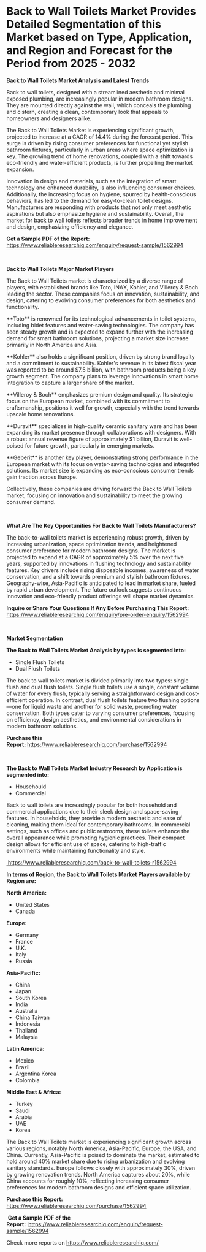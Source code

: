 <p><h1>Back to Wall Toilets Market Provides Detailed Segmentation of this Market based on Type, Application, and Region and Forecast for the Period from 2025 - 2032</h1></p><p><strong>Back to Wall Toilets Market Analysis and Latest Trends</strong></p>
<p><p>Back to wall toilets, designed with a streamlined aesthetic and minimal exposed plumbing, are increasingly popular in modern bathroom designs. They are mounted directly against the wall, which conceals the plumbing and cistern, creating a clean, contemporary look that appeals to homeowners and designers alike.</p><p>The Back to Wall Toilets Market is experiencing significant growth, projected to increase at a CAGR of 14.4% during the forecast period. This surge is driven by rising consumer preferences for functional yet stylish bathroom fixtures, particularly in urban areas where space optimization is key. The growing trend of home renovations, coupled with a shift towards eco-friendly and water-efficient products, is further propelling the market expansion. </p><p>Innovation in design and materials, such as the integration of smart technology and enhanced durability, is also influencing consumer choices. Additionally, the increasing focus on hygiene, spurred by health-conscious behaviors, has led to the demand for easy-to-clean toilet designs. Manufacturers are responding with products that not only meet aesthetic aspirations but also emphasize hygiene and sustainability. Overall, the market for back to wall toilets reflects broader trends in home improvement and design, emphasizing efficiency and elegance.</p></p>
<p><strong>Get a Sample PDF of the Report:&nbsp;</strong> <a href="https://www.reliableresearchiq.com/enquiry/request-sample/1562994?utm_campaign=3180&utm_medium=2&utm_source=Github&utm_content=ia&utm_term=04042025&utm_id=back-to-wall-toilets">https://www.reliableresearchiq.com/enquiry/request-sample/1562994</a></p>
<p>&nbsp;</p>
<p><strong>Back to Wall Toilets Major Market Players</strong></p>
<p><p>The Back to Wall Toilets market is characterized by a diverse range of players, with established brands like Toto, INAX, Kohler, and Villeroy & Boch leading the sector. These companies focus on innovation, sustainability, and design, catering to evolving consumer preferences for both aesthetics and functionality.</p><p>**Toto** is renowned for its technological advancements in toilet systems, including bidet features and water-saving technologies. The company has seen steady growth and is expected to expand further with the increasing demand for smart bathroom solutions, projecting a market size increase primarily in North America and Asia.</p><p>**Kohler** also holds a significant position, driven by strong brand loyalty and a commitment to sustainability. Kohler's revenue in its latest fiscal year was reported to be around $7.5 billion, with bathroom products being a key growth segment. The company plans to leverage innovations in smart home integration to capture a larger share of the market.</p><p>**Villeroy & Boch** emphasizes premium design and quality. Its strategic focus on the European market, combined with its commitment to craftsmanship, positions it well for growth, especially with the trend towards upscale home renovations.</p><p>**Duravit** specializes in high-quality ceramic sanitary ware and has been expanding its market presence through collaborations with designers. With a robust annual revenue figure of approximately $1 billion, Duravit is well-poised for future growth, particularly in emerging markets.</p><p>**Geberit** is another key player, demonstrating strong performance in the European market with its focus on water-saving technologies and integrated solutions. Its market size is expanding as eco-conscious consumer trends gain traction across Europe.</p><p>Collectively, these companies are driving forward the Back to Wall Toilets market, focusing on innovation and sustainability to meet the growing consumer demand.</p></p>
<p>&nbsp;</p>
<p><strong>What Are The Key Opportunities For Back to Wall Toilets Manufacturers?</strong></p>
<p><p>The back-to-wall toilets market is experiencing robust growth, driven by increasing urbanization, space optimization trends, and heightened consumer preference for modern bathroom designs. The market is projected to expand at a CAGR of approximately 5% over the next five years, supported by innovations in flushing technology and sustainability features. Key drivers include rising disposable incomes, awareness of water conservation, and a shift towards premium and stylish bathroom fixtures. Geography-wise, Asia-Pacific is anticipated to lead in market share, fueled by rapid urban development. The future outlook suggests continuous innovation and eco-friendly product offerings will shape market dynamics.</p></p>
<p><strong>Inquire or Share Your Questions If Any Before Purchasing This Report:</strong> <a href="https://www.reliableresearchiq.com/enquiry/pre-order-enquiry/1562994?utm_campaign=3180&utm_medium=2&utm_source=Github&utm_content=ia&utm_term=04042025&utm_id=back-to-wall-toilets">https://www.reliableresearchiq.com/enquiry/pre-order-enquiry/1562994</a></p>
<p>&nbsp;</p>
<p><strong>Market Segmentation</strong></p>
<p><strong>The Back to Wall Toilets Market Analysis by types is segmented into:</strong></p>
<p><ul><li>Single Flush Toilets</li><li>Dual Flush Toilets</li></ul></p>
<p><p>The back to wall toilets market is divided primarily into two types: single flush and dual flush toilets. Single flush toilets use a single, constant volume of water for every flush, typically serving a straightforward design and cost-efficient operation. In contrast, dual flush toilets feature two flushing options—one for liquid waste and another for solid waste, promoting water conservation. Both types cater to varying consumer preferences, focusing on efficiency, design aesthetics, and environmental considerations in modern bathroom solutions.</p></p>
<p><strong>Purchase this Report:&nbsp;</strong><a href="https://www.reliableresearchiq.com/purchase/1562994?utm_campaign=3180&utm_medium=2&utm_source=Github&utm_content=ia&utm_term=04042025&utm_id=back-to-wall-toilets">https://www.reliableresearchiq.com/purchase/1562994</a></p>
<p>&nbsp;</p>
<p><strong>The Back to Wall Toilets Market Industry Research by Application is segmented into:</strong></p>
<p><ul><li>Househould</li><li>Commercial</li></ul></p>
<p><p>Back to wall toilets are increasingly popular for both household and commercial applications due to their sleek design and space-saving features. In households, they provide a modern aesthetic and ease of cleaning, making them ideal for contemporary bathrooms. In commercial settings, such as offices and public restrooms, these toilets enhance the overall appearance while promoting hygienic practices. Their compact design allows for efficient use of space, catering to high-traffic environments while maintaining functionality and style.</p></p>
<p><a href="https://www.reliableresearchiq.com/back-to-wall-toilets-r1562994?utm_campaign=3180&utm_medium=2&utm_source=Github&utm_content=ia&utm_term=04042025&utm_id=back-to-wall-toilets">&nbsp;https://www.reliableresearchiq.com/back-to-wall-toilets-r1562994</a></p>
<p><strong>In terms of Region, the Back to Wall Toilets Market Players available by Region are:</strong></p>
<p>
    <p> <strong> North America: </strong>
        <ul>
            <li>United States</li>
            <li>Canada</li>
        </ul>
        </p> 
    <p> <strong> Europe: </strong>
        <ul>
            <li>Germany</li>
            <li>France</li>
            <li>U.K.</li>
            <li>Italy</li>
            <li>Russia</li>
        </ul>
        </p> 
    <p> <strong> Asia-Pacific: </strong>
        <ul>
            <li>China</li>
            <li>Japan</li>
            <li>South Korea</li>
            <li>India</li>
            <li>Australia</li>
            <li>China Taiwan</li>
            <li>Indonesia</li>
            <li>Thailand</li>
            <li>Malaysia</li>
        </ul>
        </p> 
    <p> <strong> Latin America: </strong>
        <ul>
            <li>Mexico</li>
            <li>Brazil</li>
            <li>Argentina Korea</li>
            <li>Colombia</li>
        </ul>
        </p> 
    <p> <strong> Middle East & Africa: </strong>
        <ul>
            <li>Turkey</li>
            <li>Saudi</li>
            <li>Arabia</li>
            <li>UAE</li>
            <li>Korea</li>
        </ul>
    </p>
    </p>
<p><p>The Back to Wall Toilets market is experiencing significant growth across various regions, notably North America, Asia-Pacific, Europe, the USA, and China. Currently, Asia-Pacific is poised to dominate the market, estimated to hold around 40% market share due to rising urbanization and evolving sanitary standards. Europe follows closely with approximately 30%, driven by growing renovation trends. North America captures about 20%, while China accounts for roughly 10%, reflecting increasing consumer preferences for modern bathroom designs and efficient space utilization.</p></p>
<p><strong>Purchase this Report: </strong><a href="https://www.reliableresearchiq.com/purchase/1562994?utm_campaign=3180&utm_medium=2&utm_source=Github&utm_content=ia&utm_term=04042025&utm_id=back-to-wall-toilets">https://www.reliableresearchiq.com/purchase/1562994</a></p>
<p>&nbsp;<strong>Get a Sample PDF of the Report:&nbsp;&nbsp;</strong><a href="https://www.reliableresearchiq.com/enquiry/request-sample/1562994?utm_campaign=3180&utm_medium=2&utm_source=Github&utm_content=ia&utm_term=04042025&utm_id=back-to-wall-toilets">https://www.reliableresearchiq.com/enquiry/request-sample/1562994</a></p>
<p><strong></strong></p>
<p>Check more reports on <a href="https://www.reliableresearchiq.com/?utm_campaign=3180&utm_medium=2&utm_source=Github&utm_content=ia&utm_term=04042025&utm_id=back-to-wall-toilets">https://www.reliableresearchiq.com/</a></p>